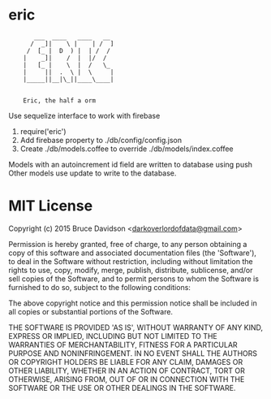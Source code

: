 # eric

           ___  ____   ____   __     
          /  _]|    \ |    | /  ]    
         /  [_ |  D  ) |  | /  /     
        |    _]|    /  |  |/  /      
        |   [_ |    \  |  /   \_     
        |     ||  .  \ |  \     |    
        |_____||__|\_||____\____|    
                                     

        Eric, the half a orm

Use sequelize interface to work with firebase

1) require('eric')
2) Add firebase property to ./db/config/config.json
3) Create ./db/models.coffee to override ./db/models/index.coffee


Models with an autoincrement id field are written to database using push
Other models use update to write to the database.

# MIT License

Copyright (c) 2015 Bruce Davidson &lt;darkoverlordofdata@gmail.com&gt;

Permission is hereby granted, free of charge, to any person obtaining
a copy of this software and associated documentation files (the
'Software'), to deal in the Software without restriction, including
without limitation the rights to use, copy, modify, merge, publish,
distribute, sublicense, and/or sell copies of the Software, and to
permit persons to whom the Software is furnished to do so, subject to
the following conditions:

The above copyright notice and this permission notice shall be
included in all copies or substantial portions of the Software.

THE SOFTWARE IS PROVIDED 'AS IS', WITHOUT WARRANTY OF ANY KIND,
EXPRESS OR IMPLIED, INCLUDING BUT NOT LIMITED TO THE WARRANTIES OF
MERCHANTABILITY, FITNESS FOR A PARTICULAR PURPOSE AND NONINFRINGEMENT.
IN NO EVENT SHALL THE AUTHORS OR COPYRIGHT HOLDERS BE LIABLE FOR ANY
CLAIM, DAMAGES OR OTHER LIABILITY, WHETHER IN AN ACTION OF CONTRACT,
TORT OR OTHERWISE, ARISING FROM, OUT OF OR IN CONNECTION WITH THE
SOFTWARE OR THE USE OR OTHER DEALINGS IN THE SOFTWARE.
